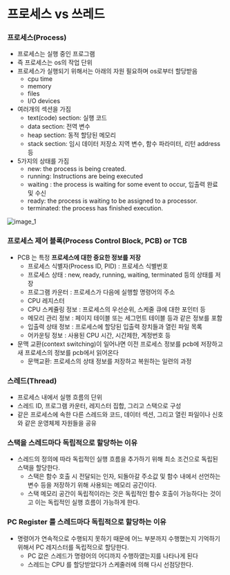 # 프로세스 vs 쓰레드

### **프로세스(Process)**

- 프로세스는 실행 중인 프로그램
- 즉 프로세스는 os의 작업 단위
- 프로세스가 실행되기 위해서는 아래의 자원 필요하며 os로부터 할당받음
    - cpu time
    - memory
    - files
    - I/O devices
- 여러개의 섹션을 가짐
    - text(code) section: 실행 코드
    - data section: 전역 변수
    - heap section: 동적 할당된 메모리
    - stack section: 임시 데이터 저장소 지역 변수, 함수 파라미터, 리턴 address 등
- 5가지의 상태를 가짐
    - new: the process is being created.
    - running: Instructions are being executed
    - waiting : the process is waiting for some event to occur, 입출력 완료 및 수신
    - ready: the process is waiting to be assigned to a processor.
    - terminated: the process has finished execution.

![image_1](./프로세스_vs_쓰레드/1.png)

### **프로세스 제어 블록(Process Control Block, PCB) or TCB**

- PCB 는 특정 **프로세스에 대한 중요한 정보를 저장**
    - 프로세스 식별자(Process ID, PID) : 프로세스 식별번호
    - 프로세스 상태 : new, ready, running, waiting, terminated 등의 상태를 저장
    - 프로그램 카운터 : 프로세스가 다음에 실행할 명령어의 주소
    - CPU 레지스터
    - CPU 스케쥴링 정보 : 프로세스의 우선순위, 스케줄 큐에 대한 포인터 등
    - 메모리 관리 정보 : 페이지 테이블 또는 세그먼트 테이블 등과 같은 정보를 포함
    - 입출력 상태 정보 : 프로세스에 할당된 입출력 장치들과 열린 파일 목록
    - 어카운팅 정보 : 사용된 CPU 시간, 시간제한, 계정번호 등
- 문맥 교환(context switching)이 일어나면 이전 프로세스 정보를 pcb에 저장하고 새 프로세스의 정보를 pcb에서 읽어온다
    - 문맥교환: 프로세스의 상태 정보를 저장하고 복원하는 일련의 과정

### **스레드(Thread)**

- 프로세스 내에서 실행 흐름의 단위
- 스레드 ID, 프로그램 카운터, 레지스터 집합, 그리고 스택으로 구성
- 같은 프로세스에 속한 다른 스레드와 코드, 데이터 섹션, 그리고 열린 파일이나 신호와 같은 운영체제 자원들을 공유

### **스택을 스레드마다 독립적으로 할당하는 이유**

- 스레드의 정의에 따라 독립적인 실행 흐름을 추가하기 위해 최소 조건으로 독립된 스택을 할당한다.
    - 스택은 함수 호출 시 전달되는 인자, 되돌아갈 주소값 및 함수 내에서 선언하는 변수 등을 저장하기 위해 사용되는 메모리 공간이다.
    - 스택 메모리 공간이 독립적이라는 것은 독립적인 함수 호출이 가능하다는 것이고 이는 독립적인 실행 흐름이 가능하게 한다.

### **PC Register 를 스레드마다 독립적으로 할당하는 이유**

- 명령어가 연속적으로 수행되지 못하기 때문에 어느 부분까지 수행했는지 기억하기 위해서 PC 레지스터를 독립적으로 할당한다.
    - PC 값은 스레드가 명령어의 어디까지 수행하였는지를 나타나게 된다
    - 스레드는 CPU 를 할당받았다가 스케줄러에 의해 다시 선점당한다.